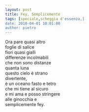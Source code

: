 ```yaml
---
layout: post
title: Fey, Semplicemente
tags: [speciale,scheggia d'essenza,]
date: 2010-04-01 10:01:00
author: pietro
---
```

Ora pare quasi altro<br/>foglie di salice<br/>fiori quasi gialli<br/>differenze incolmabili<br/>che non sono distanze<br/>quanta luna<br/>questo cielo è strano<br/>divertente,<br/>è un oceano fasto e tetro<br/>che mi tiene al sicuro<br/>e mi ama e posso stringere<br/>alle ginocchia e<br/>semplicemente fey.
